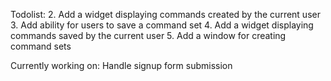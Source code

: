 Todolist:
2. Add a widget displaying commands created by the current user
3. Add ability for users to save a command set
4. Add a widget displaying commands saved by the current user
5. Add a window for creating command sets

Currently working on:
Handle signup form submission